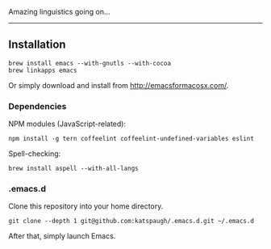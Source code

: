 Amazing linguistics going on…

* * *

## Installation

```
brew install emacs --with-gnutls --with-cocoa
brew linkapps emacs
```

Or simply download and install from http://emacsformacosx.com/.

### Dependencies

NPM modules (JavaScript-related):
```
npm install -g tern coffeelint coffeelint-undefined-variables eslint
```

Spell-checking:

```
brew install aspell --with-all-langs
```

### .emacs.d

Clone this repository into your home directory.

```
git clone --depth 1 git@github.com:katspaugh/.emacs.d.git ~/.emacs.d
```

After that, simply launch Emacs.
